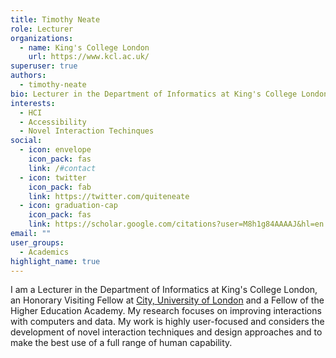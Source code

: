 ```yaml
---
title: Timothy Neate
role: Lecturer
organizations:
  - name: King's College London
    url: https://www.kcl.ac.uk/
superuser: true
authors:
  - timothy-neate
bio: Lecturer in the Department of Informatics at King's College London.
interests:
  - HCI
  - Accessibility
  - Novel Interaction Techinques
social:
  - icon: envelope
    icon_pack: fas
    link: /#contact
  - icon: twitter
    icon_pack: fab
    link: https://twitter.com/quiteneate
  - icon: graduation-cap
    icon_pack: fas
    link: https://scholar.google.com/citations?user=M8h1g84AAAAJ&hl=en
email: ""
user_groups:
  - Academics
highlight_name: true
---
```

I am a Lecturer in the Department of Informatics at King's College London, an Honorary Visiting Fellow at [City, University of London](https://www.city.ac.uk/) and a Fellow of the Higher Education Academy. My research focuses on improving interactions with computers and data. My work is highly user-focused and considers the development of novel interaction techniques and design approaches and to make the best use of a full range of human capability.